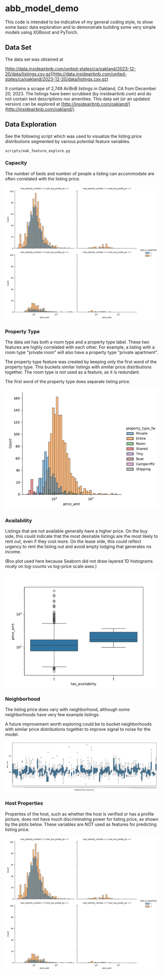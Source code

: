 # abb_model_demo

This code is intended to be indicative of my general coding style,
to show some basic data exploration and to demonstrate building
some very simple models using XGBoost and PyTorch.

## Data Set

The data set was obtained at

[http://data.insideairbnb.com/united-states/ca/oakland/2023-12-20/data/listings.csv.gz](http://data.insideairbnb.com/united-states/ca/oakland/2023-12-20/data/listings.csv.gz)

It contains a scrape of 2,749 AirBnB listings in Oakland, CA from December 20, 2023. The listings have been scrubbed (by insideairbnb.com) and do not contain text descriptions nor amenities. This data set (or an updated version) can be explored at [http://insideairbnb.com/oakland/](http://insideairbnb.com/oakland/).

## Data Exploration

See the following script which was used to visualize the listing price distributions segmented by various potential feature variables.

    scripts/oak_feature_explore.py 

### Capacity

The number of beds and number of people a listing can accommodate are often correlated with the listing price.

![accommodates plots](abb_model_demo/data/plots/host_tf_props_oaklist.png)

### Property Type

The data set has both a room type and a property type label. These two features are highly correlated with each other. For example, a listing with a room type "private room" will also have a property type "private apartment".

The property type feature was created by keeping only the first word of the property type. This buckets similar listings with similar price distributions together. The room type is not used as a feature, as it is redundant.

The first word of the property type does separate listing price.

![property type plots](abb_model_demo/data/plots/prop_type_fw_oaklist.png)

### Availability

Listings that are not available generally have a higher price. On the buy side, this could indicate that the most desirable listings are the most likely to rent out, even if they cost more. On the lease side, this could reflect urgency to rent the listing out and avoid empty lodging that generates no income.

(Box plot used here because Seaborn did not draw layered 1D histograms nicely on log-counts vs log-price scale axes.)

![availability plots](abb_model_demo/data/plots/avail_oaklist.png)


### Neighborhood

The listing price does vary with neighborhood, although some neighborhoods have very few example listings.

A future improvement worth exploring could be to bucket neighborhoods with similar price distributions together to improve signal to noise for the model.

![neighborhood plots](abb_model_demo/data/plots/neighborhoods_oaklist.png)

### Host Properties

Properties of the host, such as whether the host is verified or has a profile picture, does not have much discriminating power for listing price, as shown by the plots below. These variables are NOT used as features for predicting listing price.

![host properties plots](abb_model_demo/data/plots/host_tf_props_oaklist.png)




